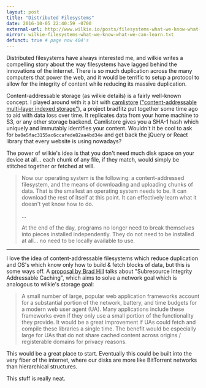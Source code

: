```yaml
---
layout: post
title: "Distributed Filesystems"
date: 2016-10-05 22:40:59 -0700
external-url: http://www.wilkie.io/posts/filesystems-what-we-know-what-we-can-learn
mirror: wilkie-filesystems-what-we-know-what-we-can-learn.txt
defunct: true # page now 404's
---
```


Distributed filesystems have always interested me, and wilkie writes a
compelling story about the way filesystems have lagged behind the
innovations of the internet. There is so much duplication across the many
computers that power the web, and it would be terrific to setup a protocol
to allow for the integrity of content while reducing its massive
duplication.

Content-addressable storage (as wilkie details) is a fairly well-known
concept. I played around with it a bit with
[camlistore](http://camlistore.org) (["content-addressable multi-layer
indexed storage"](https://youtu.be/8Dk2iVlc67M?t=147)), a project bradfitz
put together some time ago to aid with data loss over time. It replicates
data from your home machine to S3, or any other storage backend. Camlistore
gives you a SHA-1 hash which uniquely and immutably identifies your
content. Wouldn't it be cool to ask for `ba0e5fac3155ac6ccafede82aa4bd34e`
and get back the jQuery or React library that every website is using
nowadays?

The power of wilkie's idea is that you don't need much disk space on your
device at all... each chunk of any file, if they match, would simply be
stitched together or fetched at will.

> Now our operating system is the following: a content-addressed
> filesystem, and the means of downloading and uploading chunks of data.
> That is the smallest an operating system needs to be. It can download the
> rest of itself at this point. It can effectively learn what it doesn't
> yet know how to do.
>
> ...
>
> At the end of the day, programs no longer need to break themselves into
> pieces installed independently. They do not need to be installed at
> all... no need to be locally available to use.

---

I love the idea of content-addressable filesystems which reduce duplication
and OS's which know only how to build & fetch blocks of data, but this is
some ways off. A [proposal by Brad
Hill](https://hillbrad.github.io/sri-addressable-caching/sri-addressable-caching.html)
talks about "Subresource Integrity Addressable Caching", which aims to
solve a network goal which is analogous to wilkie's storage goal:

> A small number of large, popular web application frameworks account for a
> substantial portion of the network, battery, and time budgets for a
> modern web user agent (UA). Many applications include these frameworks
> even if they only use a small portion of the functionality they provide.
> It would be a great improvement if UAs could fetch and compile these
> libraries a single time. The benefit would be especially large for UAs
> that do not share cached content across origins / registerable domains
> for privacy reasons.

This would be a great place to start. Eventually this could be built into
the very fiber of the internet, where our disks are more like BitTorrent
networks than hierarchical structures.

This stuff is really neat.
